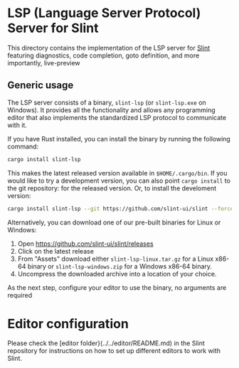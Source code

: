 # LSP (Language Server Protocol) Server for Slint

This directory contains the implementation of the LSP server for [Slint](https://slint-ui.com)
featuring diagnostics, code completion, goto definition, and more importantly, live-preview

## Generic usage

The LSP server consists of a binary, `slint-lsp` (or `slint-lsp.exe` on Windows). It provides all the functionality and allows any programming editor that also implements the standardized LSP protocol to communicate with it.



If you have Rust installed, you can install the binary by running the following command:

```sh
cargo install slint-lsp
```

This makes the latest released version available in `$HOME/.cargo/bin`. If you would like to try a development version, you can also point `cargo install` to the git repository:
for the released version. Or, to install the develoment version:

```sh
cargo install slint-lsp --git https://github.com/slint-ui/slint --force
```


Alternatively, you can download one of our pre-built binaries for Linux or Windows:

1. Open <https://github.com/slint-ui/slint/releases>
2. Click on the latest release
3. From "Assets" download either `slint-lsp-linux.tar.gz` for a Linux x86-64 binary
   or `slint-lsp-windows.zip` for a Windows x86-64 binary.
4. Uncompress the downloaded archive into a location of your choice.

As the next step, configure your editor to use the binary, no arguments are required


# Editor configuration

Please check the [editor folder}(../../editor/README.md) in the Slint repository for instructions on how to set up different editors to work with Slint.
